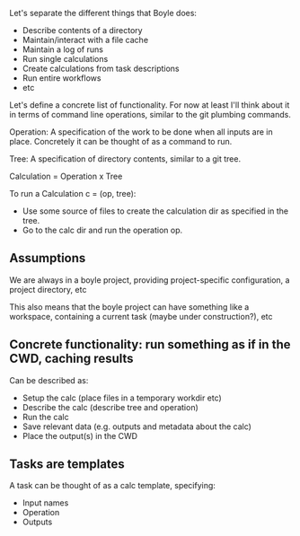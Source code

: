 Let's separate the different things that Boyle does:

* Describe contents of a directory
* Maintain/interact with a file cache
* Maintain a log of runs
* Run single calculations
* Create calculations from task descriptions
* Run entire workflows
* etc

Let's define a concrete list of functionality. For now at least I'll think about it in terms of command line operations, similar to the git plumbing commands.

Operation: A specification of the work to be done when all inputs are in place. Concretely it can be thought of as a command to run.

Tree: A specification of directory contents, similar to a git tree.

Calculation = Operation x Tree

To run a Calculation c = (op, tree):

* Use some source of files to create the calculation dir as specified in the tree.
* Go to the calc dir and run the operation op.

## Assumptions

We are always in a boyle project, providing project-specific configuration, a project directory, etc

This also means that the boyle project can have something like a workspace, containing a current task (maybe under construction?), etc

## Concrete functionality: run something as if in the CWD, caching results

Can be described as:
* Setup the calc (place files in a temporary workdir etc)
* Describe the calc (describe tree and operation)
* Run the calc
* Save relevant data (e.g. outputs and metadata about the calc)
* Place the output(s) in the CWD

## Tasks are templates

A task can be thought of as a calc template, specifying:
* Input names
* Operation
* Outputs
